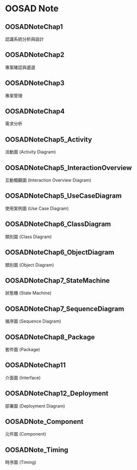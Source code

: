# OOSAD Note

## OOSADNoteChap1

認識系統分析與設計

## OOSADNoteChap2

專案確認與遴選

## OOSADNoteChap3

專案管理

## OOSADNoteChap4

需求分析

## OOSADNoteChap5_Activity

活動圖 (Activity Diagram)

## OOSADNoteChap5_InteractionOverview

互動概觀圖 (Interaction Overview Diagram)

## OOSADNoteChap5_UseCaseDiagram

使用案例圖 (Use Case Diagram)

## OOSADNoteChap6_ClassDiagram

類別圖 (Class Diagram)

## OOSADNoteChap6_ObjectDiagram

類別圖 (Object Diagram)

## OOSADNoteChap7_StateMachine

狀態機 (State Machine)

## OOSADNoteChap7_SequenceDiagram

循序圖 (Sequence Diagram)

## OOSADNoteChap8_Package

套件圖 (Package)

## OOSADNoteChap11

介面圖 (Interface)

## OOSADNoteChap12_Deployment

部署圖 (Deployment Diagram)

## OOSADNote_Component

元件圖 (Component)

## OOSADNote_Timing

時序圖 (Timing)